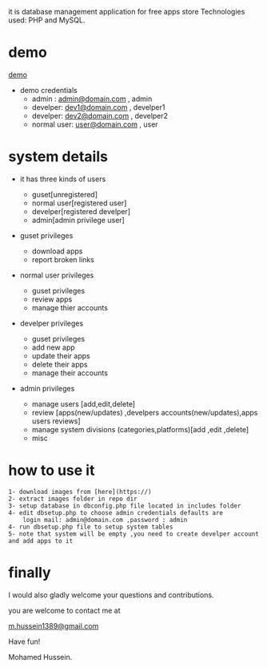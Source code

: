 it is database management application for free apps store 
Technologies used: PHP and MySQL.

demo
====

[demo](https://) 

* demo credentials 
	* admin :   admin@domain.com , admin
	* develper: dev1@domain.com , develper1
	* develper: dev2@domain.com , develper2
	* normal user: user@domain.com , user
	
system details
==============

* it has three kinds of users 
	* guset[unregistered] 
	* normal user[registered user]	
	* develper[registered develper]	
	* admin[admin privilege user]

* guset privileges
	* download apps
	* report broken links

* normal user privileges
	* guset privileges
	* review apps
	* manage thier accounts

* develper privileges
	* guset privileges
	* add new app 
	* update their apps
	* delete their apps
	* manage their accounts
	
* admin privileges
	* manage users [add,edit,delete]
	* review [apps(new/updates) ,develpers accounts(new/updates),apps users reviews]
	* manage system divisions (categories,platforms)[add ,edit ,delete]
	* misc


how to use it 
=============
	1- download images from [here](https://)
	2- extract images folder in repo dir
	3- setup database in dbconfig.php file located in includes folder
	4- edit dbsetup.php to choose admin credentials defaults are
		login mail: admin@domain.com ,password : admin
	4- run dbsetup.php file to setup system tables
	5- note that system will be empty ,you need to create develper account and add apps to it
	
	
finally
=======
	
I would also gladly welcome your questions and contributions.

you are welcome to contact me at

m.hussein1389@gmail.com

Have fun!

Mohamed Hussein.		
